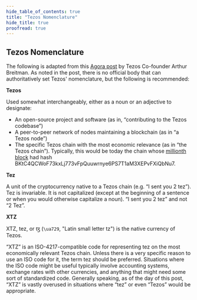 ```yaml
---
hide_table_of_contents: true
title: "Tezos Nomenclature"
hide_title: true
proofread: true
---
```


## Tezos Nomenclature

The following is adapted from this [Agora post](https://forum.tezosagora.org/t/nomenclature/2376) by Tezos Co-founder Arthur Breitman. As noted in the post, there is no official body that can authoritatively set Tezos' nomenclature, but the following is recommended:

**Tezos**

Used somewhat interchangeably, either as a noun or an adjective to designate:

* An open-source project and software \(as in, “contributing to the Tezos codebase”\)
* A peer-to-peer network of nodes maintaining a blockchain \(as in “a Tezos node”\)
* The specific Tezos chain with the most economic relevance \(as in “the Tezos chain”\). Typically, this would be today the chain whose [millionth block](https://tzkt.io/BKtC4QCWoF73kxLj773vFpQuuwrnye6PS7T1aM3XEPvFXiQbNu7/endorsements) had hash BKtC4QCWoF73kxLj773vFpQuuwrnye6PS7T1aM3XEPvFXiQbNu7.

**Tez**

A unit of the cryptocurrency native to a Tezos chain \(e.g. “I sent you 2 tez”\). Tez is invariable. It is not capitalized \(except at the beginning of a sentence or when you would otherwise capitalize a noun\). “I sent you 2 tez” and not “2 Tez”.

**XTZ**

XTZ, tez, or ꜩ \(`\ua729`, "Latin small letter tz"\) is the native currency of Tezos.

“XTZ” is an ISO-4217-compatible code for representing tez on the most economically relevant Tezos chain. Unless there is a very specific reason to use an ISO code for it, the term tez should be preferred. Situations where the ISO code might be useful typically involve accounting systems, exchange rates with other currencies, and anything that might need some sort of standardized code. Generally speaking, as of the day of this post, “XTZ” is vastly overused in situations where “tez” or even “Tezos” would be appropriate.

